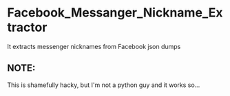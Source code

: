 # Facebook_Messanger_Nickname_Extractor
It extracts messenger nicknames from Facebook json dumps

## NOTE:
This is shamefully hacky, but I'm not a python guy and it works so... 
